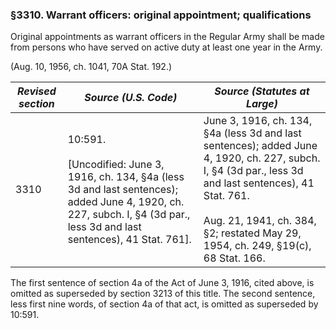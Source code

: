 ### §3310. Warrant officers: original appointment; qualifications ###

 Original appointments as warrant officers in the Regular Army shall be made from persons who have served on active duty at least one year in the Army.

(Aug. 10, 1956, ch. 1041, 70A Stat. 192.)

|*Revised section*|                                                                                 *Source (U.S. Code)*                                                                                 |                                                                                                           *Source (Statutes at Large)*                                                                                                           |
|-----------------|--------------------------------------------------------------------------------------------------------------------------------------------------------------------------------------|--------------------------------------------------------------------------------------------------------------------------------------------------------------------------------------------------------------------------------------------------|
|      3310       |10:591.<br/><br/>[Uncodified: June 3, 1916, ch. 134, §4a (less 3d and last sentences); added June 4, 1920, ch. 227, subch. I, §4 (3d par., less 3d and last sentences), 41 Stat. 761].|June 3, 1916, ch. 134, §4a (less 3d and last sentences); added June 4, 1920, ch. 227, subch. I, §4 (3d par., less 3d and last sentences), 41 Stat. 761.<br/><br/>Aug. 21, 1941, ch. 384, §2; restated May 29, 1954, ch. 249, §19(c), 68 Stat. 166.|

The first sentence of section 4a of the Act of June 3, 1916, cited above, is omitted as superseded by section 3213 of this title. The second sentence, less first nine words, of section 4a of that act, is omitted as superseded by 10:591.